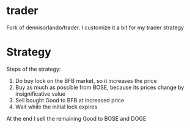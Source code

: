 # trader
Fork of dennisorlando/trader. I customize it a bit for my trader strategy

# Strategy 
Steps of the strategy:
1. Do buy lock on the BFB market, so it increases the price
2. Buy as much as possible from BOSE, because its prices change by insignificative value
3. Sell bought Good to BFB at increased price
4. Wait while the initial lock expires

At the end I sell the remaining Good to BOSE and DOGE
